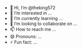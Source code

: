 - 👋 Hi, I’m @theking572
- 👀 I’m interested in ...
- 🌱 I’m currently learning ...
- 💞️ I’m looking to collaborate on ...
- 📫 How to reach me ...
- 😄 Pronouns: ...
- ⚡ Fun fact: ...

<!---
theking572/theking572 is a ✨ special ✨ repository because its `README.md` (this file) appears on your GitHub profile.
You can click the Preview link to take a look at your changes.make me a mod for yeeps hide and sike vr

--->
